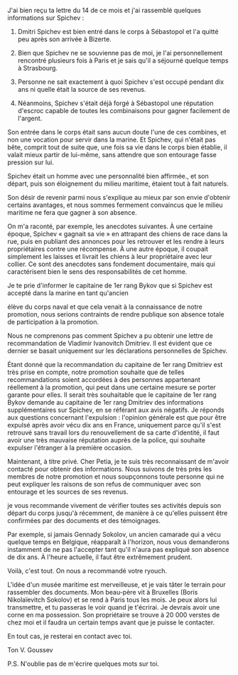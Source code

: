 J'ai bien reçu ta lettre du 14 de ce mois et j'ai rassemblé quelques informations sur Spichev :

1) Dmitri Spichev est bien entré dans le corps à Sébastopol et l'a quitté peu après son arrivée à Bizerte.

2) Bien que Spichev ne se souvienne pas de moi, je l'ai personnellement rencontré plusieurs fois à Paris et je sais qu'il a séjourné quelque temps à Strasbourg.

3) Personne ne sait exactement à quoi Spichev s'est occupé pendant dix ans ni quelle était la source de ses revenus.

4) Néanmoins, Spichev s'était déjà forgé à Sébastopol une réputation d'escroc capable de toutes les combinaisons pour gagner facilement de l'argent.

Son entrée dans le corps était sans aucun doute l'une de ces combines, et non une vocation pour servir dans la marine. Et Spichev, qui n'était pas bête, comprit tout de suite que, une fois sa vie dans le corps bien établie, il valait mieux partir de lui-même, sans attendre que son entourage fasse pression sur lui.

Spichev était un homme avec une personnalité bien affirmée., et son départ, puis son éloignement du milieu maritime, étaient tout à fait naturels.

Son désir de revenir parmi nous s'explique au mieux par son envie d'obtenir certains avantages, et nous sommes fermement convaincus que le milieu maritime ne fera que gagner à son absence.

On m'a raconté, par exemple, les anecdotes suivantes. À une certaine époque, Spichev « gagnait sa vie » en attrapant des chiens de race dans la rue, puis en publiant des annonces pour les retrouver et les rendre à leurs propriétaires contre une récompense. À une autre époque, il coupait simplement les laisses et livrait les chiens à leur propriétaire avec leur collier. Ce sont des anecdotes sans fondement documentaire, mais qui caractérisent bien le sens des responsabilités de cet homme.

Je te prie d'informer le capitaine de 1er rang Bykov que si Spichev est accepté dans la marine en tant qu'ancien

élève du corps naval et que cela venait à la connaissance de notre promotion, nous serions contraints de rendre publique son absence totale de participation à la promotion.

Nous ne comprenons pas comment Spichev a pu obtenir une lettre de recommandation de Vladimir Ivanovitch Dmitriev. Il est évident que ce dernier se basait uniquement sur les déclarations personnelles de Spichev.

Étant donné que la recommandation du capitaine de 1er rang Dmitriev est très prise en compte, notre promotion souhaite que de telles recommandations soient accordées à des personnes appartenant réellement à la promotion, qui peut dans une certaine mesure se porter garante pour elles. Il serait très souhaitable que le capitaine de 1er rang Bykov demande au capitaine de 1er rang Dmitriev des informations supplémentaires sur Spichev, en se référant aux avis négatifs.
Je réponds aux questions concernant l'expulsion : l'opinion générale est que pour être expulsé après avoir vécu dix ans en France, uniquement parce qu'il s'est retrouvé sans travail lors du renouvellement de sa carte d'identité, il faut avoir une très mauvaise réputation auprès de la police, qui souhaite expulser l'étranger à la première occasion.

Maintenant, à titre privé. Cher Petia, je te suis très reconnaissant de m'avoir contacté pour obtenir des informations. Nous suivons de très près les membres de notre promotion et nous soupçonnons toute personne qui ne peut expliquer les raisons de son refus de communiquer avec son entourage et les sources de ses revenus.

je vous recommande vivement de vérifier toutes ses activités depuis son départ du corps jusqu'à récemment, de manière à ce qu'elles puissent être confirmées par des documents et des témoignages.

Par exemple, si jamais Gennady Sokolov, un ancien camarade qui a vécu quelque temps en Belgique, réapparaît à l'horizon, nous vous demanderons instamment de ne pas l'accepter tant qu'il n'aura pas expliqué son absence de dix ans. À l'heure actuelle, il faut être extrêmement prudent.

Voilà, c'est tout. On nous a recommandé votre ryouch.

L'idée d'un musée maritime est merveilleuse, et je vais tâter le terrain pour rassembler des documents. Mon beau-père vit à Bruxelles (Boris Nikolaïevitch Sokolov) et se rend à Paris tous les mois. Je peux alors lui transmettre, et tu passeras le voir quand je t'écrirai. Je devrais avoir une corne en ma possession. Son propriétaire se trouve à 20 000 verstes de chez moi et il faudra un certain temps avant que je puisse le contacter.

En tout cas, je resterai en contact avec toi.

Ton V. Goussev

P.S. N'oublie pas de m'écrire quelques mots sur toi.